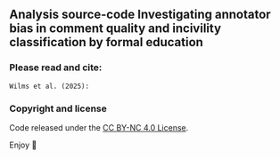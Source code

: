 ## Analysis source-code Investigating annotator bias in comment quality and incivility classification by formal education

### Please read and cite:
```
Wilms et al. (2025):

```



### Copyright and license

Code released under the [CC BY-NC 4.0 License]([https://reponame/blob/master/LICENSE](https://creativecommons.org/licenses/by-nc/4.0/deed.en)).

Enjoy :metal:
